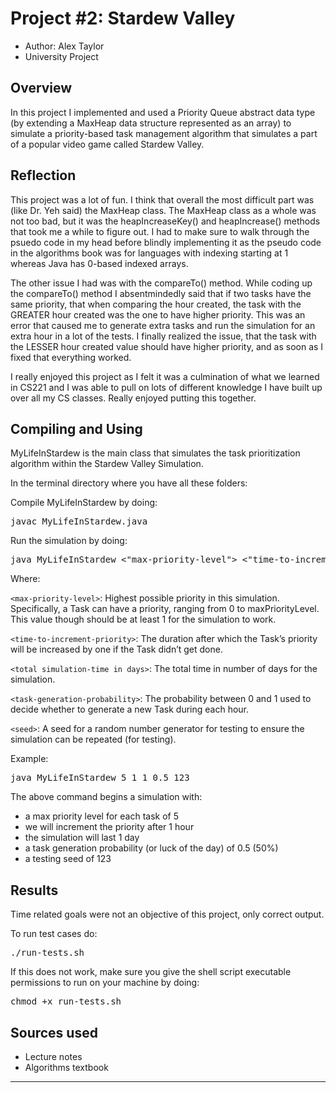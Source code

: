 # Project #2: Stardew Valley

* Author: Alex Taylor
* University Project

## Overview

In this project I implemented and used a Priority Queue abstract data type 
(by extending a MaxHeap data structure represented as an array) to simulate a priority-based task management algorithm that simulates a part
of a popular video game called Stardew Valley. 

## Reflection

This project was a lot of fun. I think that overall the most difficult
part was (like Dr. Yeh said) the MaxHeap class. The MaxHeap class as a whole
was not too bad, but it was the heapIncreaseKey() and heapIncrease() methods
that took me a while to figure out. I had to make sure to walk through the 
psuedo code in my head before blindly implementing it as the pseudo code
in the algorithms book was for languages with indexing starting at 1 whereas
Java has 0-based indexed arrays.

The other issue I had was with the compareTo() method. While coding up
the compareTo() method I absentmindedly said that if two tasks have the 
same priority, that when comparing the hour created, the task with
the GREATER hour created was the one to have higher priority. This was
an error that caused me to generate extra tasks and run the simulation for
an extra hour in a lot of the tests. I finally realized the issue, that
the task with the LESSER hour created value should have higher priority,
and as soon as I fixed that everything worked. 

I really enjoyed this project as I felt it was a culmination of what we 
learned in CS221 and I was able to pull on lots of different knowledge
I have built up over all my CS classes. Really enjoyed putting this
together.

## Compiling and Using

MyLifeInStardew is the main class that simulates the task prioritization algorithm within the Stardew Valley Simulation.

In the terminal directory where you have all these folders: 

Compile MyLifeInStardew by doing:
<pre>
javac MyLifeInStardew.java
</pre>
Run the simulation by doing:
<pre>
java MyLifeInStardew <"max-priority-level"> <"time-to-increment-priority"> <"total simulation-time in days"> <"task-generation-probability"> [<"seed">]
</pre>

Where:

`<max-priority-level>`: Highest possible priority in this simulation. Specifically, a Task can have a priority, ranging from 0 to maxPriorityLevel. This value though should be at least 1 for the simulation to work.

`<time-to-increment-priority>`: The duration after which the Task’s priority will be increased by one if the Task didn’t get done.

`<total simulation-time in days>`: The total time in number of days for the simulation.

`<task-generation-probability>`: The probability between 0 and 1 used to decide whether to generate a new Task during each hour.

`<seed>`: A seed for a random number generator for testing to ensure the simulation can be repeated (for testing).

Example: 
<pre>
java MyLifeInStardew 5 1 1 0.5 123
</pre>
The above command begins a simulation with:
- a max priority level for each task of 5 
- we will increment the priority after 1 hour 
- the simulation will last 1 day 
- a task generation probability (or luck of the day) of 0.5 (50%)
- a testing seed of 123

## Results 

Time related goals were not an objective of this project, only correct output.

To run test cases do:
<pre>
./run-tests.sh
</pre>

If this does not work, make sure you give the shell script 
executable permissions to run on your machine by doing:
<pre>
chmod +x run-tests.sh
</pre>

## Sources used

- Lecture notes
- Algorithms textbook

----------
